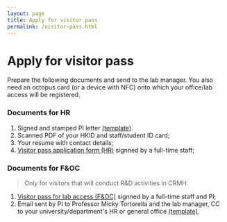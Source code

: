 ```yaml
---
layout: page
title: Apply for visitor pass
permalink: /visitor-pass.html
---
```


# Apply for visitor pass

Prepare the following documents and send to the lab manager. You also need an octopus card (or a device with NFC) onto which your office/lab access will be registered.

### Documents for HR
1. Signed and stamped PI letter [(template)](/files/visitor-pass-pi-letter-template.pdf).
2. Scanned PDF of your HKID and staff/student ID card;
3. Your resume with contact details;
4. [Visitor pass application form (HR)](/files/visitor-pass-app-form-hr.pdf) signned by a full-time staff;

### Documents for F&OC

> Only for visitors that will conduct R&D activities in CRMH.

1. [Visitor pass for lab access (F&OC)](/files/visitor-pass-for-lab-access-foc.pdf) signned by a full-time staff and PI;
2. Email sent by PI to Professor Micky Tortorella and the lab manager, CC to your university/department's HR or general office [(template)](/files/visitor-pass-pi-email-template.pdf).




